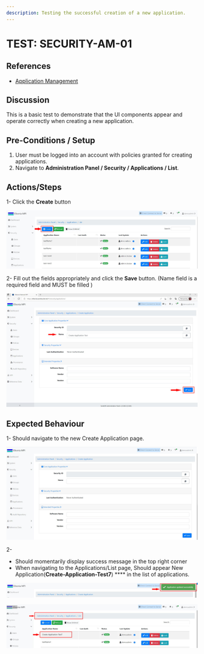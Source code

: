 ```yaml
---
description: Testing the successful creation of a new application.
---
```


# TEST: SECURITY-AM-01

## References

* [Application Management](../../../../../../operations-1/system-administration/security-administration/application-management.md)

## Discussion

This is a basic test to demonstrate that the UI components appear and operate correctly when creating a new application.

## **Pre-Conditions / Setup**

1. User must be logged into an account with policies granted for creating applications.
2. Navigate to **Administration Panel / Security / Applications / List**.

## Actions/Steps

1- Click the **Create** button &#x20;

![](<../../../../../../.gitbook/assets/1 (4).jpg>)

2- Fill out the fields appropriately and click the **Save** button. (Name field is a required field and MUST be filled )

![](<../../../../../../.gitbook/assets/3 (10).jpg>)

## Expected Behaviour

1- Should navigate to the new Create Application page.

![](<../../../../../../.gitbook/assets/2 (1).jpg>)

2-

* Should momentarily display success message in the top right corner
* When navigating to the Applications/List page, Should appear New Application(**Create-Application-Test7**) **** in the list of applications.

![](<../../../../../../.gitbook/assets/4 (2).jpg>)

![](../../../../../../.gitbook/assets/5.jpg)
